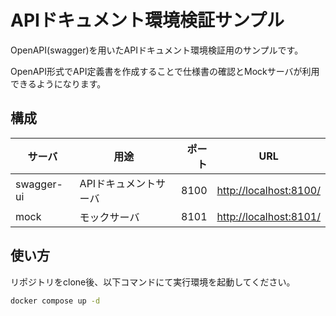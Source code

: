 # APIドキュメント環境検証サンプル

OpenAPI(swagger)を用いたAPIドキュメント環境検証用のサンプルです。

OpenAPI形式でAPI定義書を作成することで仕様書の確認とMockサーバが利用できるようになります。

## 構成

|   サーバ   |         用途          | ポート |           URL            |
| ---------- | --------------------- | -----: | ------------------------ |
| swagger-ui | APIドキュメントサーバ |   8100 | <http://localhost:8100/> |
| mock       | モックサーバ          |   8101 | <http://localhost:8101/> |

## 使い方

リポジトリをclone後、以下コマンドにて実行環境を起動してください。

```bash
docker compose up -d
```
